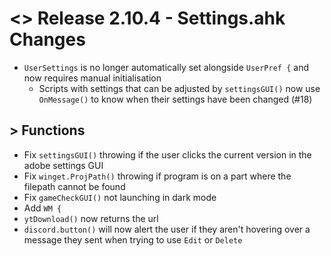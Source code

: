 # <> Release 2.10.4 - Settings.ahk Changes
- `UserSettings` is no longer automatically set alongside `UserPref {` and now requires manual initialisation
    - Scripts with settings that can be adjusted by `settingsGUI()` now use `OnMessage()` to know when their settings have been changed (#18)

## > Functions
- Fix `settingsGUI()` throwing if the user clicks the current version in the adobe settings GUI
- Fix `winget.ProjPath()` throwing if program is on a part where the filepath cannot be found
- Fix `gameCheckGUI()` not launching in dark mode
- Add `WM {`
- `ytDownload()` now returns the url
- `discord.button()` will now alert the user if they aren't hovering over a message they sent when trying to use `Edit` or `Delete`